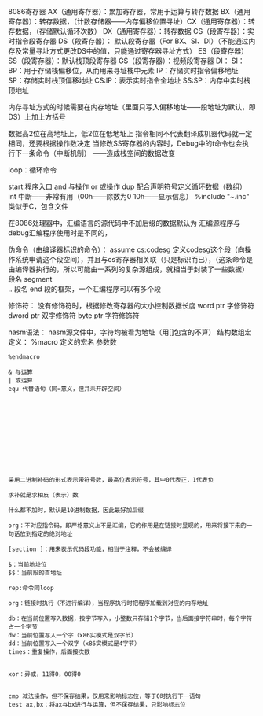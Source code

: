 8086寄存器
  AX（通用寄存器）：累加寄存器，常用于运算与转存数据
	BX（通用寄存器）：转存数据，（计数存储器——内存偏移位置寻址）CX（通用寄存器）：转存数据，（存储默认循环次数）
	DX（通用寄存器）：转存数据
	CS（段寄存器）：实时指令段寄存器
	DS（段寄存器）：
		默认段寄存器（For BX、SI、DI）（不能通过内存及常量寻址方式更改DS中的值，只能通过寄存器寻址方式）
	ES（段寄存器）
	SS（段寄存器）：默认栈顶段寄存器
	GS（段寄存器）：视频段寄存器
	DI：
	SI：
	BP：用于存储栈偏移位，从而用来寻址栈中元素
	IP：存储实时指令偏移地址
	SP：存储实时栈顶偏移地址
	CS:IP：表示实时指令全地址
	SS:SP：内存中实时栈顶地址




内存寻址方式的时候需要在内存地址（里面只写入偏移地址——段地址为默认，即DS）上加上方括号

数据高2位在高地址上，低2位在低地址上
指令相同不代表翻译成机器代码就一定相同，还要根据操作数决定
当修改SS寄存器的内容时，Debug中的t命令也会执行下一条命令（中断机制）
——造成栈空间的数据改变



loop：循环命令

start  程序入口
and 与操作
or 或操作
dup 配合声明符号定义循环数据（数组）
int 中断——非常有用（00h——除数为0   10h——显示信息）
%include "~.inc"  类似于C，包含文件


在8086处理器中，汇编语言的源代码中不加后缀的数据默认为
汇编源程序与debug汇编程序使用时是不同的，




伪命令（由编译器标识的命令）：
assume cs:codesg  定义codesg这个段（向操作系统申请这个段空间），并且与cs寄存器相关联（只是标识而已），（这条命令是由编译器执行的，所以可能由一系列的复杂源组成，就相当于封装了一些数据）
段名 segment  
..
段名 end     段的框架，一个汇编程序可以有多个段




修饰符：
没有修饰符时，根据修改寄存器的大小控制数据长度
word ptr  字修饰符
dword ptr  双字修饰符
byte ptr 字符修饰符





nasm语法：
nasm源文件中，字符均被看为地址（用[]包含的不算）
结构数组宏定义：
%macro  定义的宏名  参数数
~~~~~~（假定n个参数，则用%i表示第i个参数，编译时，就将参数带入得到一个结构数组对象）
%endmacro

& 与运算
| 或运算
equ 代替语句（同=意义，但并未开辟空间）












采用二进制补码的形式表示带符号数，最高位表示符号，其中0代表正，1代表负

求补就是求相反（表示）数

什么都不加时，默认是10进制数据，因此最好加后缀

org：不对应指令码，即严格意义上不是汇编，它的作用是在链接时显现的，用来将接下来的一句话放到指定的绝对地址

[section ]：用来表示代码段功能，相当于注释，不会被编译

$：当前地址位
$$：当前段的首地址

rep:命令同loop

org：链接时执行（不进行编译），当程序执行时把程序加载到对应的内存地址

db：在当前位置写入数据，按字节写入，小整数只存储1个字节，当后面接字符串时，每个字符占一个字节
dw：当前位置写入一个字（x86实模式是双字节）
dd：当前位置写入一个双字（x86实模式是4字节）
times：重复操作，后面接次数


xor：异或，11得0，00得0

		
cmp 减法操作，但不保存结果，仅用来影响标志位，等于0时执行下一语句
test ax,bx：将ax与bx进行与运算，但不保存结果，只影响标志位




